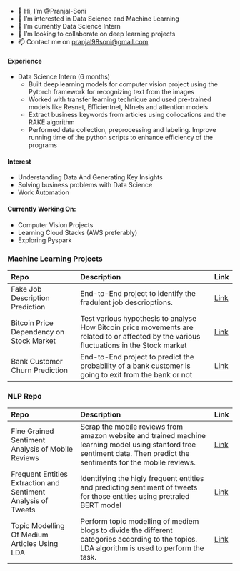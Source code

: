 - 👋 Hi, I’m @Pranjal-Soni
- 👀 I’m interested in Data Science and Machine Learning 
- 🌱 I’m currently Data Science Intern
- 💞️ I’m looking to collaborate on deep learning projects
- 📫 Contact me on  pranjal98soni@gmail.com

<!---
Pranjal-Soni/Pranjal-Soni is a ✨ special ✨ repository because its `README.md` (this file) appears on your GitHub profile.
You can click the Preview link to take a look at your changes.
--->
#### Experience
* Data Science Intern (6 months)
  * Built deep learning models for computer vision project using the Pytorch framework for recognizing text from the images
  * Worked with transfer learning technique and used pre-trained models like Resnet, Efficientnet, Nfnets and attention models
  * Extract business keywords from articles using collocations and the RAKE algorithm
  * Performed data collection, preprocessing and labeling. Improve running time of the python scripts to enhance efficiency of the programs

#### Interest
* Understanding Data And Generating Key Insights
* Solving business problems with Data Science
* Work Automation

#### Currently Working On:
* Computer Vision Projects
* Learning Cloud Stacks (AWS preferably)
* Exploring Pyspark


### Machine Learning Projects
Repo| Description | Link
| :--- | :--- | :---
Fake Job Description Prediction | End-to-End project to identify the fradulent job descrioptions.  | [Link](https://github.com/Pranjal-Soni/fake_jobs_description_prediction)
Bitcoin Price Dependency on Stock Market  | Test various hypothesis to analyse How Bitcoin price movements are related to or affected by the various fluctuations in the Stock market | [Link](https://github.com/sourabh-burnwal/Bitcoin-Price-Dependency-on-Stock-Market)
Bank Customer Churn Prediction | End-to-End project to predict the probability of a bank customer is going to exit from the bank or not | [Link](https://github.com/Pranjal-Soni/Bank-Customer-Churn-Prediction)

### NLP Repo
Repo| Description | Link
| :--- | :--- | :---
Fine Grained Sentiment Analysis of Mobile Reviews | Scrap the mobile reviews from amazon website and trained machine learning model using stanford tree sentiment data. Then predict the sentiments for the mobile reviews.| [Link](https://github.com/Pranjal-Soni/mobile_review_setiment_prediction)
Frequent Entities Extraction and Sentiment Analysis of Tweets | Identifying the higly frequent entities and predicting sentiment of tweets for those entities using pretraied BERT model  | [Link](https://github.com/Pranjal-Soni/NLP-Notebooks/blob/main/Frequent%20Entities%20Extraction%20and%20Sentiment%20Analysis%20of%20Tweets.ipynb)
Topic Modelling Of Medium Articles Using LDA  | Perform topic modelling of mediem blogs to divide the different categories according to the topics. LDA algorithm is used to perform the task. | [Link](https://github.com/Pranjal-Soni/NLP-Notebooks/blob/main/Topic%20Modelling%20Using%20LDA.ipynb)

